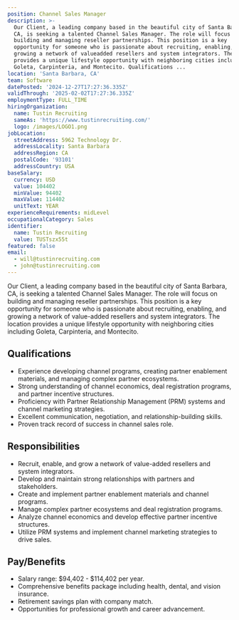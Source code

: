 ```yaml
---
position: Channel Sales Manager
description: >-
  Our Client, a leading company based in the beautiful city of Santa Barbara,
  CA, is seeking a talented Channel Sales Manager. The role will focus on
  building and managing reseller partnerships. This position is a key
  opportunity for someone who is passionate about recruiting, enabling, and
  growing a network of valueadded resellers and system integrators. The location
  provides a unique lifestyle opportunity with neighboring cities including
  Goleta, Carpinteria, and Montecito. Qualifications ...
location: 'Santa Barbara, CA'
team: Software
datePosted: '2024-12-27T17:27:36.335Z'
validThrough: '2025-02-02T17:27:36.335Z'
employmentType: FULL_TIME
hiringOrganization:
  name: Tustin Recruiting
  sameAs: 'https://www.tustinrecruiting.com/'
  logo: /images/LOGO1.png
jobLocation:
  streetAddress: 5962 Technology Dr.
  addressLocality: Santa Barbara
  addressRegion: CA
  postalCode: '93101'
  addressCountry: USA
baseSalary:
  currency: USD
  value: 104402
  minValue: 94402
  maxValue: 114402
  unitText: YEAR
experienceRequirements: midLevel
occupationalCategory: Sales
identifier:
  name: Tustin Recruiting
  value: TUSTszx55t
featured: false
email:
  - will@tustinrecruiting.com
  - john@tustinrecruiting.com
---
```




Our Client, a leading company based in the beautiful city of Santa Barbara, CA, is seeking a talented Channel Sales Manager. The role will focus on building and managing reseller partnerships. This position is a key opportunity for someone who is passionate about recruiting, enabling, and growing a network of value-added resellers and system integrators. The location provides a unique lifestyle opportunity with neighboring cities including Goleta, Carpinteria, and Montecito. 

## Qualifications

- Experience developing channel programs, creating partner enablement materials, and managing complex partner ecosystems.
- Strong understanding of channel economics, deal registration programs, and partner incentive structures.
- Proficiency with Partner Relationship Management (PRM) systems and channel marketing strategies.
- Excellent communication, negotiation, and relationship-building skills.
- Proven track record of success in channel sales role.

## Responsibilities

- Recruit, enable, and grow a network of value-added resellers and system integrators.
- Develop and maintain strong relationships with partners and stakeholders.
- Create and implement partner enablement materials and channel programs.
- Manage complex partner ecosystems and deal registration programs.
- Analyze channel economics and develop effective partner incentive structures.
- Utilize PRM systems and implement channel marketing strategies to drive sales.

## Pay/Benefits

- Salary range: $94,402 - $114,402 per year.
- Comprehensive benefits package including health, dental, and vision insurance.
- Retirement savings plan with company match.
- Opportunities for professional growth and career advancement.
